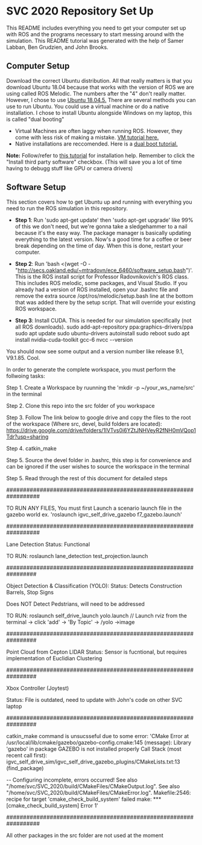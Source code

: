 # SVC 2020 Repository Set Up
This README includes everything you need to get your computer set up with ROS and the programs necessary to start messing around with the simulation. This README tutorial was generated with the help of Samer Labban, Ben Grudzien, and John Brooks. 

## Computer Setup
Download the correct Ubuntu distribution. All that really matters is that you download Ubuntu 18.04 because that works with the version of ROS we are using called ROS Melodic. The numbers after the "4" don't really matter. However, I chose to use [Ubuntu 18.04.5.](https://releases.ubuntu.com/18.04/) There are several methods you can use to run Ubuntu. You could use a virtual machine or do a native installation. I chose to install Ubuntu alongside Windows on my laptop, this is called "dual booting"
- Virtual Machines are often laggy when running ROS. However, they come with less risk of making a mistake. [VM tutorial here.](https://www.youtube.com/watch?v=QbmRXJJKsvs)
- Native installations are reccomended. Here is a [dual boot tutorial.](https://www.youtube.com/watch?v=u5QyjHIYwTQ)

**Note:** Follow/refer to [this tutorial](https://www.linuxtechi.com/ubuntu-18-04-lts-desktop-installation-guide-screenshots/) for installation help. Remember to click the "Install third party software" checkbox. (This will save you a lot of time having to debugg stuff like GPU or camera drivers)

## Software Setup
This section covers how to get Ubuntu up and running with everything you need to run the ROS simulation in this repository.

- **Step 1**: Run 'sudo apt-get update' then 'sudo apt-get upgrade' like 99% of this we don't need, but we're gonna take a sledgehammer to a nail because it's the easy way. The package manager is basically updating everything to the latest version. Now's a good time for a coffee or beer break depending on the time of day. When this is done, restart your computer.

- **Step 2**: Run 'bash <(wget -O - "http://secs.oakland.edu/~mtradovn/ece_6460/software_setup.bash")'. This is the ROS install script for Professor Radovnikovich's ROS class. This includes ROS melodic, some packages, and Visual Studio. If you already had a version of ROS installed, open your .bashrc file and remove the extra source /opt/ros/melodic/setup.bash line at the bottom that was added there by the setup script. That will override your existing ROS workspace.

- **Step 3**: Install CUDA. This is needed for our simulation specifically (not all ROS downloads). 
sudo add-apt-repository ppa:graphics-drivers/ppa
sudo apt update
sudo ubuntu-drivers autoinstall
sudo reboot
sudo apt install nvidia-cuda-toolkit gcc-6
nvcc --version

You should now see some output and a version number like release 9.1, V9.1.85. Cool.




In order to generate the complete workspace, you must perform the follwoing tasks:

Step 1. Create a Workspace by ruunning the 'mkdir -p ~/your_ws_name/src' in the terminal

Step 2. Clone this repo into the src folder of you workspace

Step 3. Follow The link below to google drive and copy the files to the root of the workspace (Where src, devel, build folders are located): https://drive.google.com/drive/folders/1lVTvs0i6YZtJNHVeyR2fNH0mVQop1Tdr?usp=sharing

Step 4. catkin_make

Step 5. Source the devel folder in .bashrc, this step is for convenience and can be ignored if the user wishes to source the workspace in the terminal

Step 5. Read through the rest of this document for detailed steps

##################################################################

TO RUN ANY FILES, You must first Launch a scenario launch file in the gazebo world ex. 'roslaunch igvc_self_drive_gazebo f7_gazebo.launch'

##################################################################

Lane Detection
Status: Functional

TO RUN: roslaunch lane_detection test_projection.launch

#################################################################

Object Detection & Classification (YOLO):
Status: Detects Construction Barrels, Stop Signs

Does NOT Detect Pedstrians, will need to be addressed

TO RUN: roslaunch self_drive_launch yolo.launch // Launch rviz from the terminal -> click 'add' -> 'By Topic' -> /yolo ->image

#################################################################

Point Cloud from Cepton LIDAR
Status: Sensor is fucntional, but requires implementation of Euclidian Clustering

#################################################################

Xbox Controller (Joytest)

Status: File is outdated, need to update with John's code on other SVC laptop

#################################################################

catkin_make command is unsucsseful due to some error:
'CMake Error at /usr/local/lib/cmake/gazebo/gazebo-config.cmake:145 (message): Library 'gazebo' in package GAZEBO is not installed properly Call Stack (most recent call first): igvc_self_drive_sim/igvc_self_drive_gazebo_plugins/CMakeLists.txt:13 (find_package)

-- Configuring incomplete, errors occurred! See also "/home/svc/SVC_2020/build/CMakeFiles/CMakeOutput.log". See also "/home/svc/SVC_2020/build/CMakeFiles/CMakeError.log". Makefile:2546: recipe for target 'cmake_check_build_system' failed make: *** [cmake_check_build_system] Error 1'

##################################################################

All other packages in the src folder are not used at the moment


